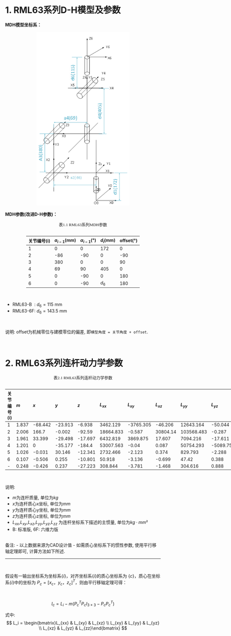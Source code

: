 # 1. RML63系列D-H模型及参数

**MDH模型坐标系：**

<div align="center"> <img src="../DH/doc/image-RML63.png" width = 300 /> </div>

**MDH参数(改进D-H参数)：**

<style>
.center 
{
  width: auto;
  display: table;
  margin-left: auto;
  margin-right: auto;
}
</style>

<p align="center"><font face="黑体" size=2.>表1.1 RML63系列MDH参数</font></p>

<div class="center">

|关节编号(i)|$a_{i-1}$(mm)|$\alpha_{i -1}$(°)|$d_i$(mm)|offset(°)|
|:--|:--|:--|:--|:--|
|   1   |   0     |   0    |  172  |  0   |
|   2   |   -86   |   -90  |   0   |  -90 |
|   3   |   380   |   0    |   0   |  90  |
|   4   |   69    |   90   |   405 |  0   |
|   5   |   0     |   -90  |   0   |  180 |
|   6   |   0     |   -90  | $d_6$ |  180 |

</div>

<br>

- RML63-B &nbsp;: $d_6=115$ mm
- RML63-6F: $d_6=143.5$ mm


<br>

说明: offset为机械零位与建模零位的偏差, 即`模型角度 = 关节角度 + offset`.

<br>



# 2. RML63系列连杆动力学参数
<style>
.center 
{
  width: auto;
  display: table;
  margin-left: auto;
  margin-right: auto;
}
</style>

<p align="center"><font face="黑体" size=2.>表2.1 RML63系列连杆动力学参数</font></p>

<div class="center">

|关节编号(i)|$m$|$x$|$y$|$z$|$L_{xx}$|$L_{xy}$|$L_{xz}$|$L_{yy}$|$L_{yz}$|$L_{zz}$|备注|
|:--|:--|:--|:--|:--|:--|:--|:--|:--|:--|:--|:--|
|   1   | 1.837 | -68.442| -23.913 | -6.938  | 3462.129  | -3765.305 | -46.206  | 12643.164  | -50.044   | 13576.758 |  |
|   2   | 2.006 | 166.7  | -0.002  | -92.59  | 18664.833 | -0.587    | 30804.14 | 103568.483 | -0.287    | 86722.559 |  |
|   3   | 1.961 | 33.399 | -29.498 | -17.697 | 6432.819  | 3869.875  | 17.607   | 7094.216   | -17.611   | 9257.063  |  |
|   4   | 1.201 | 0      | -35.177 | -184.4  | 53007.563 | -0.04     | 0.087    | 50754.293  | -5089.754 | 2874.631  |  |
|   5   | 1.026 | -0.031 | 30.146  | -12.341 | 2732.466  | -2.123    | 0.374    | 829.793    | -2.288    | 2384.323  |  |
|   6   | 0.107 | -0.506 | 0.255   | -10.801 | 50.918    | -3.136    | -0.699   | 47.42      | 0.388     | 60.35     | B  |
|   -   | 0.248 | -0.426 | 0.237   | -27.223 | 308.844   | -3.781    | -1.468   | 304.616    | 0.888     | 122.62    | 6F |

</div>

<br>

说明:
- $m$为连杆质量, 单位为$kg$
- $x$为连杆质心x坐标, 单位为$mm$
- $y$为连杆质心y坐标, 单位为$mm$
- $z$为连杆质心z坐标, 单位为$mm$
- $L_{xx}$,$L_{xy}$,$L_{xz}$,$L_{yy}$,$L_{yz}$,$L_{zz}$ 为连杆坐标系下描述的主惯量, 单位为$kg·mm²$
- B: 标准版, 6F: 六维力版

<br>
备注: 
- 以上数据来源为CAD设计值
- 如需质心坐标系下的惯性参数, 使用平行移轴定理即可, 计算方法如下所述.

<br>

---

<br>


假设有一输出坐标系为坐标系$\{i\}$，对齐坐标系$\{i\}$的质心坐标系为 $\{c\}$，质心在坐标系$\{i\}$中的坐标为 $P_c = [x_c  ，y_c， z_c]^T$，则由平行移轴定理可得：

<br>

$$I_c = L_i - m (P_{c}^{T}P_cI_{3×3} - P_cP_{c}^{T})$$


式中:
$$
L_i = \begin{bmatrix}L_{xx} & L_{xy} & L_{xz} \\ L_{xy} & L_{yy} & L_{yz} \\ L_{xz} & L_{yz} & L_{zz}\end{bmatrix}
$$
